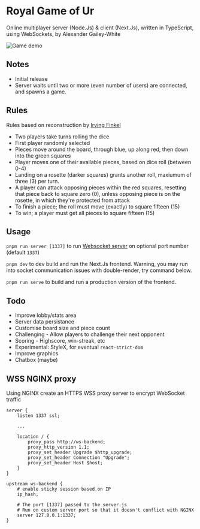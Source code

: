 # Royal Game of Ur
Online multiplayer server (Node.Js) & client (Next.Js), written in TypeScript, using WebSockets, by Alexander Gailey-White

![Game demo](https://gailey-white.com/wp-content/uploads/2020/10/Screenshot_2020-10-31-The-Royal-Game-of-Ur-Node-JS-WebSockets-edition1.png)

## Notes

* Initial release
* Server waits until two or more (even number of users) are connected, and spawns a game.

## Rules

Rules based on reconstruction by [Irving Finkel](https://en.wikipedia.org/wiki/Irving_Finkel)

* Two players take turns rolling the dice
* First player randomly selected
* Pieces move around the board, through blue, up along red, then down into the green squares
* Player moves one of their available pieces, based on dice roll (between 0-4)
* Landing on a rosette (darker squares) grants another roll, maxiumum of three (3) per turn.
* A player can attack opposing pieces within the red squares, resetting that piece back to square zero (0), unless opposing piece is on the rosette, in which they're protected from attack
* To finish a piece; the roll must move (exactly) to square fifteen (15)
* To win; a player must get all pieces to square fifteen (15)

## Usage

`pnpm run server [1337]` to run [Websocket server](./server.ts) on optional port number (default `1337`)

`pnpm dev` to dev build and run the Next.Js frontend. Warning, you may run into socket communication issues with double-render, try command below.

`pnpm run serve` to build and run a production version of the frontend.

## Todo

* Improve lobby/stats area
* Server data persistance
* Customise board size and piece count
* Challenging - Allow players to challenge their next opponent
* Scoring - Highscore, win-streak, etc
* Experimental: StyleX, for eventual `react-strict-dom`
* Improve graphics
* Chatbox (maybe)

## WSS NGINX proxy
Using NGINX create an HTTPS WSS proxy server to encrypt WebSocket traffic
```
server {
    listen 1337 ssl;
    
    ...
    
    location / {
        proxy_pass http://ws-backend;
        proxy_http_version 1.1;
        proxy_set_header Upgrade $http_upgrade;
        proxy_set_header Connection "Upgrade";
        proxy_set_header Host $host;
    }
}

upstream ws-backend {
    # enable sticky session based on IP
    ip_hash;

    # The port [1337] passed to the server.js
    # Run on custom server port so that it doesn't conflict with NGINX
    server 127.0.0.1:1337;
}
```